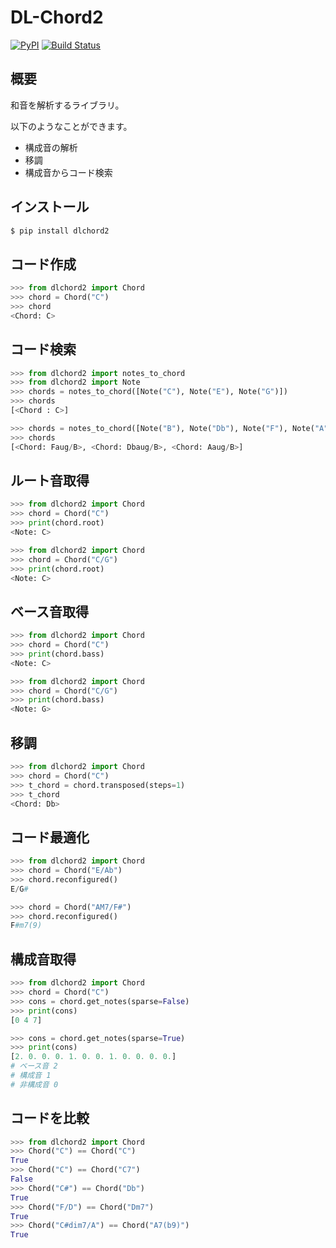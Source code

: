 # DL-Chord2
[![PyPI](https://img.shields.io/pypi/v/dlchord2.svg)](https://pypi.org/project/dlchord2)
[![Build Status](https://travis-ci.com/anime-song/DLChord-2.svg?branch=master)](https://travis-ci.com/anime-song/DLChord-2)
## 概要
和音を解析するライブラリ。

以下のようなことができます。

- 構成音の解析
- 移調
- 構成音からコード検索

## インストール
```sh
$ pip install dlchord2
```

## コード作成
```python
>>> from dlchord2 import Chord
>>> chord = Chord("C")
>>> chord
<Chord: C>
```

## コード検索
```python
>>> from dlchord2 import notes_to_chord
>>> from dlchord2 import Note
>>> chords = notes_to_chord([Note("C"), Note("E"), Note("G")])
>>> chords
[<Chord : C>]

>>> chords = notes_to_chord([Note("B"), Note("Db"), Note("F"), Note("A")])
>>> chords
[<Chord: Faug/B>, <Chord: Dbaug/B>, <Chord: Aaug/B>]
```

## ルート音取得
```python
>>> from dlchord2 import Chord
>>> chord = Chord("C")
>>> print(chord.root)
<Note: C>

>>> from dlchord2 import Chord
>>> chord = Chord("C/G")
>>> print(chord.root)
<Note: C>

```

## ベース音取得
```python
>>> from dlchord2 import Chord
>>> chord = Chord("C")
>>> print(chord.bass)
<Note: C>

>>> from dlchord2 import Chord
>>> chord = Chord("C/G")
>>> print(chord.bass)
<Note: G>

```


## 移調
```python
>>> from dlchord2 import Chord
>>> chord = Chord("C")
>>> t_chord = chord.transposed(steps=1)
>>> t_chord
<Chord: Db>
```

## コード最適化
```python
>>> from dlchord2 import Chord
>>> chord = Chord("E/Ab")
>>> chord.reconfigured()
E/G#

>>> chord = Chord("AM7/F#")
>>> chord.reconfigured()
F#m7(9)
```


## 構成音取得
```python
>>> from dlchord2 import Chord
>>> chord = Chord("C")
>>> cons = chord.get_notes(sparse=False)
>>> print(cons)
[0 4 7]

>>> cons = chord.get_notes(sparse=True)
>>> print(cons)
[2. 0. 0. 0. 1. 0. 0. 1. 0. 0. 0. 0.]
# ベース音 2
# 構成音 1
# 非構成音 0
```

## コードを比較
```python
>>> from dlchord2 import Chord
>>> Chord("C") == Chord("C")
True
>>> Chord("C") == Chord("C7")
False
>>> Chord("C#") == Chord("Db")
True
>>> Chord("F/D") == Chord("Dm7")
True
>>> Chord("C#dim7/A") == Chord("A7(b9)")
True
```
